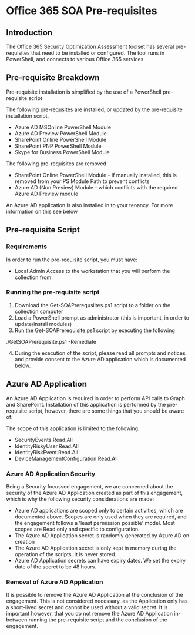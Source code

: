 # Office 365 SOA Pre-requisites

## Introduction

The Office 365 Security Optimization Assessment toolset has several pre-requisites that need to be installed or configured. The tool runs in PowerShell, and connects to various Office 365 services.

## Pre-requisite Breakdown

Pre-requisite installation is simplified by the use of a PowerShell pre-requisite script

The following pre-requsites are installed, or updated by the pre-requisite installation script.
* Azure AD MSOnline PowerShell Module
* Azure AD Preview PowerShell Module
* SharePoint Online PowerShell Module
* SharePoint PNP PowerShell Module
* Skype for Business PowerShell Module

The following pre-requisites are removed
* SharePoint Online PowerShell Module - if manually installed, this is removed from your PS Module Path to prevent conflicts
* Azure AD (Non Preview) Module - which conflicts with the required Azure AD Preview module

An Azure AD application is also installed in to your tenancy. For more information on this see below

## Pre-requisite Script

### Requirements

In order to run the pre-requisite script, you must have:
* Local Admin Access to the workstation that you will perform the collection from

### Running the pre-requisite script

1. Download the Get-SOAPrerequsiites.ps1 script to a folder on the collection computer
2. Load a PowerShell prompt as administrator (this is important, in order to update/install modules)
3. Run the Get-SOAPrerequisite.ps1 script by executing the following

.\GetSOAPrerequisite.ps1 -Remediate

4. During the execution of the script, please read all prompts and notices, and provide consent to the Azure AD application which is documented below.

## Azure AD Application

An Azure AD Application is required in order to perform API calls to Graph and SharePoint. Installation of this application is performed by the pre-requisite script, however, there are some things that you should be aware of:

The scope of this application is limited to the following:
* SecurityEvents.Read.All
* IdentityRiskyUser.Read.All
* IdentityRiskEvent.Read.All
* DeviceManagementConfiguration.Read.All

### Azure AD Application Security

Being a Security focussed engagement, we are concerned about the security of the Azure AD Application created as part of this engagement, which is why the following security considerations are made:
* Azure AD applications are scoped only to certain activities, which are documented above. Scopes are only used when they are required, and the engagement follows a 'least permission possible' model. Most scopes are Read only and specific to configuration.
* The Azure AD Application secret is randomly generated by Azure AD on creation
* The Azure AD Application secret is only kept in memory during the operation of the scripts. It is never stored.
* Azure AD Application secrets can have expiry dates. We set the expiry date of the secret to be 48 hours.

### Removal of Azure AD Application

It is possible to remove the Azure AD Application at the conclusion of the engagement. This is not considered necessary, as the Application only has a short-lived secret and cannot be used without a valid secret. It is important however, that you do not remove the Azure AD Application in-between running the pre-requisite script and the conclusion of the engagement. 
